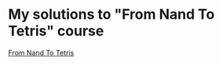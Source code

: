 # My solutions to "From Nand To Tetris" course

[From Nand To Tetris](https://www.nand2tetris.org/)
